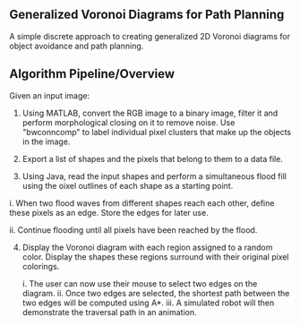 ## Generalized Voronoi Diagrams for Path Planning

A simple discrete approach to creating generalized 2D Voronoi diagrams for object avoidance and path planning. 

## Algorithm Pipeline/Overview

Given an input image:

1. Using MATLAB, convert the RGB image to a binary image, filter it and perform morphological closing on it to remove noise. 
   Use "bwconncomp" to label individual pixel clusters that make up the objects in the image.
   
2. Export a list of shapes and the pixels that belong to them to a data file.

3. Using Java, read the input shapes and perform a simultaneous flood fill using the oixel outlines of each shape as a starting point.

  i. When two flood waves from different shapes reach each other, define these pixels as an edge. Store the edges for later use.
  
  ii. Continue flooding until all pixels have been reached by the flood.
  
 4. Display the Voronoi diagram with each region assigned to a random color. Display the shapes these regions surround with their
    original pixel colorings. 
    
    i. The user can now use their mouse to select two edges on the diagram. 
    ii. Once two edges are selected, the shortest path between the two edges will be computed using A*. 
    iii. A simulated robot will then demonstrate the traversal path in an animation.
